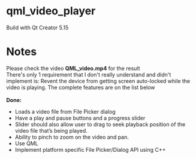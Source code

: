 # qml_video_player
Build with Qt Creator 5.15
# Notes
Please check the video **QML_video.mp4** for the result  <br />
There's only 1 requirement that I don't really understand and didn't implement is: Revent the device from getting screen auto-locked while the video is playing. The complete features are on the list below <br /><br />
**Done:**  <br />
- Loads a video file from File Picker dialog
- Have a play and pause buttons and a progress slider <br />
- Slider should also allow user to drag to seek playback position of the video file that’s being played. <br />
- Ability to pinch to zoom on the video and pan. <br />
- Use QML <br />
- Implement platform specific File Picker/Dialog API using C++ <br />
